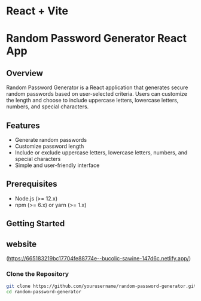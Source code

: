 # React + Vite

# Random Password Generator React App

## Overview
Random Password Generator is a React application that generates secure random passwords based on user-selected criteria. Users can customize the length and choose to include uppercase letters, lowercase letters, numbers, and special characters.

## Features
- Generate random passwords
- Customize password length
- Include or exclude uppercase letters, lowercase letters, numbers, and special characters
- Simple and user-friendly interface

## Prerequisites
- Node.js (>= 12.x)
- npm (>= 6.x) or yarn (>= 1.x)

## Getting Started

## website
(https://665183219bc17704fe88774e--bucolic-sawine-147d6c.netlify.app/)

### Clone the Repository
```sh
git clone https://github.com/yourusername/random-password-generator.git
cd random-password-generator
